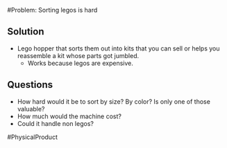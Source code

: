 #Problem: Sorting legos is hard

## Solution
- Lego hopper that sorts them out into kits that you can sell or helps you reassemble a kit whose parts got jumbled. 
	- Works because legos are expensive. 


## Questions
- How hard would it be to sort by size? By color? Is only one of those valuable? 
- How much would the machine cost? 
- Could it handle non legos? 


#PhysicalProduct 